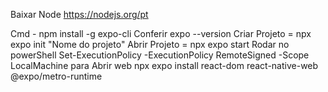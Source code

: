 Baixar Node https://nodejs.org/pt

Cmd - npm install -g expo-cli
Conferir expo --version
Criar Projeto = npx expo init "Nome do projeto"
Abrir Projeto = npx expo start
Rodar no powerShell Set-ExecutionPolicy -ExecutionPolicy RemoteSigned -Scope LocalMachine
para Abrir web npx expo install react-dom react-native-web @expo/metro-runtime
